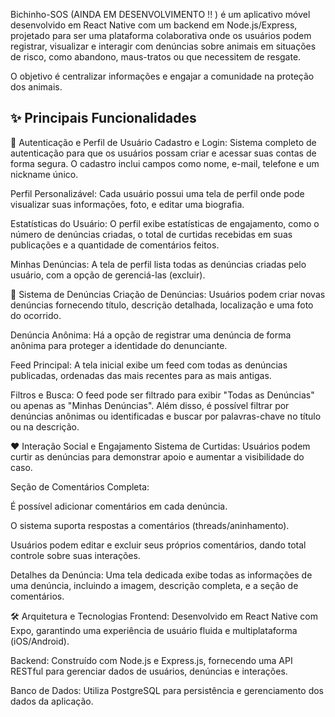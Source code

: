 Bichinho-SOS  (AINDA EM DESENVOLVIMENTO !! ) é um aplicativo móvel desenvolvido em React Native com um backend em Node.js/Express, projetado para ser uma plataforma colaborativa onde os usuários podem registrar, visualizar e interagir com denúncias sobre animais em situações de risco, como abandono, maus-tratos ou que necessitem de resgate.

O objetivo é centralizar informações e engajar a comunidade na proteção dos animais.

✨ Principais Funcionalidades
- 
👤 Autenticação e Perfil de Usuário
Cadastro e Login: Sistema completo de autenticação para que os usuários possam criar e acessar suas contas de forma segura. O cadastro inclui campos como nome, e-mail, telefone e um nickname único.

Perfil Personalizável: Cada usuário possui uma tela de perfil onde pode visualizar suas informações, foto, e editar uma biografia.

Estatísticas do Usuário: O perfil exibe estatísticas de engajamento, como o número de denúncias criadas, o total de curtidas recebidas em suas publicações e a quantidade de comentários feitos.

Minhas Denúncias: A tela de perfil lista todas as denúncias criadas pelo usuário, com a opção de gerenciá-las (excluir).

📢 Sistema de Denúncias
Criação de Denúncias: Usuários podem criar novas denúncias fornecendo título, descrição detalhada, localização e uma foto do ocorrido.

Denúncia Anônima: Há a opção de registrar uma denúncia de forma anônima para proteger a identidade do denunciante.

Feed Principal: A tela inicial exibe um feed com todas as denúncias publicadas, ordenadas das mais recentes para as mais antigas.

Filtros e Busca: O feed pode ser filtrado para exibir "Todas as Denúncias" ou apenas as "Minhas Denúncias". Além disso, é possível filtrar por denúncias anônimas ou identificadas e buscar por palavras-chave no título ou na descrição.

❤️ Interação Social e Engajamento
Sistema de Curtidas: Usuários podem curtir as denúncias para demonstrar apoio e aumentar a visibilidade do caso.

Seção de Comentários Completa:

É possível adicionar comentários em cada denúncia.

O sistema suporta respostas a comentários (threads/aninhamento).

Usuários podem editar e excluir seus próprios comentários, dando total controle sobre suas interações.

Detalhes da Denúncia: Uma tela dedicada exibe todas as informações de uma denúncia, incluindo a imagem, descrição completa, e a seção de comentários.

🛠️ Arquitetura e Tecnologias
Frontend: Desenvolvido em React Native com Expo, garantindo uma experiência de usuário fluida e multiplataforma (iOS/Android).

Backend: Construído com Node.js e Express.js, fornecendo uma API RESTful para gerenciar dados de usuários, denúncias e interações.

Banco de Dados: Utiliza PostgreSQL para persistência e gerenciamento dos dados da aplicação.
